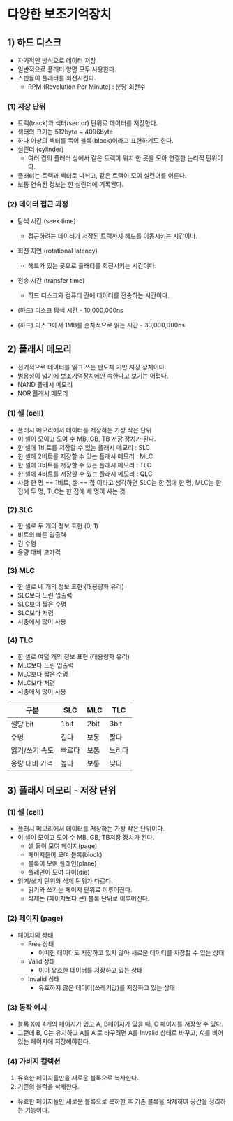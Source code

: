 # 다양한 보조기억장치
## 1) 하드 디스크
- 자기적인 방식으로 데이터 저장
- 일반적으로 플래터 양면 모두 사용한다.
- 스핀들이 플래터를 회전시킨다.
	- RPM (Revolution Per Minute) : 분당 회전수
### (1) 저장 단위
- 트랙(track)과 섹터(sector) 단위로 데이터를 저장한다.
- 섹터의 크기는 512byte ~ 4096byte
- 하나 이상의 섹터를 묶어 블록(block)이라고 표현하기도 한다.
- 실린더 (cylinder)
	- 여러 겹의 플래터 상에서 같은 트랙이 위치 한 곳을 모아 연결한 논리적 단위이다.
- 플래터는 트랙과 섹터로 나뉘고, 같은 트랙이 모여 실린더를 이룬다.
- 보통 연속된 정보는 한 실린더에 기록된다.

### (2) 데이터 접근 과정
- 탐색 시간 (seek time)
	- 접근하려는 데이터가 저장된 트랙까지 헤드를 이동시키는 시간이다.
- 회전 지연 (rotational latency)
	- 헤드가 있는 곳으로 플래터를 회전시키는 시간이다.
- 전송 시간 (transfer time)
	- 하드 디스크와 컴퓨터 간에 데이터를 전송하는 시간이다.

- (하드) 디스크 탐색 시간 - 10,000,000ns
- (하드) 디스크에서 1MB를 순차적으로 읽는 시간 - 30,000,000ns

## 2) 플래시 메모리
- 전기적으로 데이터를 읽고 쓰는 반도체 기반 저장 장치이다.
- 범용성이 넓기에 보조기억장치에만 속한다고 보기는 어렵다.
- NAND 플래시 메모리
- NOR 플래시 메모리

### (1) 셀 (cell)
- 플래시 메모리에서 데이터를 저장하는 가장 작은 단위
- 이 셀이 모이고 모여 수 MB, GB, TB 저장 장치가 된다.
- 한 셀에 1비트를 저장할 수 있는 플래시 메모리 : SLC
- 한 셀에 2비트를 저장할 수 있는 플래시 메모리 : MLC
- 한 셀에 3비트를 저장할 수 있는 플래시 메모리 : TLC
- 한 셀에 4비트를 저장할 수 있는 플래시 메모리 : QLC
- 사람 한 명 == 1비트, 셀 == 집 이라고 생각하면 SLC는 한 집에 한 명, MLC는 한 집에 두 명, TLC는 한 집에 세 명이 사는 것
### (2) SLC
- 한 셀로 두 개의 정보 표현 (0, 1)
- 비트의 빠른 입출력
- 긴 수명
- 용량 대비 고가격
### (3) MLC
- 한 셀로 네 개의 정보 표현 (대용량화 유리)
- SLC보다 느린 입출력
- SLC보다 짧은 수명
- SLC보다 저렴
- 시중에서 많이 사용
### (4) TLC
- 한 셀로 여덟 개의 정보 표현 (대용량화 유리)
- MLC보다 느린 입출력
- MLC보다 짧은 수명
- MLC보다 저렴
- 시중에서 많이 사용

| 구분       | SLC  | MLC  | TLC  |
| -------- | ---- | ---- | ---- |
| 셀당 bit   | 1bit | 2bit | 3bit |
| 수명       | 길다   | 보통   | 짧다   |
| 읽기/쓰기 속도 | 빠르다  | 보통   | 느리다  |
| 용량 대비 가격 | 높다   | 보통   | 낮다   |

## 3) 플래시 메모리 - 저장 단위
### (1) 셀 (cell)
- 플래시 메모리에서 데이터를 저장하는 가장 작은 단위이다.
- 이 셀이 모이고 모여 수 MB, GB, TB저장 장치가 된다.
	- 셀 들이 모여 페이지(page)
	- 페이지들이 모여 블록(block)
	- 블록이 모여 플레인(plane)
	- 플레인이 모여 다이(die)
- 읽기/쓰기 단위와 삭제 단위가 다르다.
	- 읽기와 쓰기는 페이지 단위로 이루어진다.
	- 삭제는 (페이지보다 큰) 블록 단위로 이루어진다.

### (2) 페이지 (page)
- 페이지의 상태
	- Free 상태
		- 어떠한 데이터도 저장하고 있지 않아 새로운 데이터를 저장할 수 있는 상태
	- Valid 상태
		- 이미 유효한 데이터를 저장하고 있는 상태
	- Invalid 상태
		- 유효하지 않은 데이터(쓰레기값)를 저장하고 있는 상태

### (3) 동작 예시
- 블록 X에 4개의 페이지가 있고 A, B페이지가 있을 때, C 페이지를 저장할 수 있다.
- 그런데 B, C는 유지하고 A를 A'로 바꾸려면 A를 Invalid 상태로 바꾸고, A'를 비어있는 페이지에 저장해야한다.

### (4) 가비지 컬렉션
1. 유효한 페이지들만을 새로운 블록으로 복사한다.
2. 기존의 블럭을 삭제한다.
- 유효한 페이지들만 새로운 블록으로 복하한 후 기존 블록을 삭제하여 공간을 정리하는 기능이다.